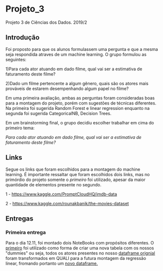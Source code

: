 # Projeto_3
Projeto 3 de Ciências dos Dados. 2019/2

## Introdução
Foi proposto para que os alunos formulassem uma pergunta e que a mesma seja respondida atraves de um machine learning. O grupo 
formulou as seguintes: 

1)Para cada ator atuando em dado filme, qual vai ser a estimativa de faturamento deste filme?

2)Dado um filme pertencente a algum gênero, quais são os atores mais prováveis de estarem desempenhando algum papel no filme?

Em uma primeira avaliação, ambas as perguntas foram consideradas boas para a montagem do projeto, porém com sugestões de técnicas diferentes.
Na primeira foi sugerida Random Forest e linear regression enquanto na segunda foi sugerida CategoricalNB, Decision Trees.

Em um brainstorming final, o grupo decidiu escolher trabalhar em cima do primeiro tema:

_Para cada ator atuando em dado filme, qual vai ser a estimativa de faturamento deste filme?_


## Links


Segue os links que foram escolhidos para a montagem do machine learning. É importante ressaltar que foram escolhidos dois links, mas 
no primórdio do projeto somente o *primeiro* foi utilizado, apesar da maior quantidade de elementos presente no segundo.

1 - https://www.kaggle.com/PromptCloudHQ/imdb-data

2 - https://www.kaggle.com/rounakbanik/the-movies-dataset

## Entregas

### Primeira entrega 

Para o dia 12.11, foi montado dois NoteBooks com propósitos diferentes. O [primeiro](https://github.com/carolinechaim/Projeto_3/blob/master/Codigo_nova_tabela.ipynb) foi utilizado como forma de criar uma nova tabela 
com os nossos "dummies" ou seja, todos os atores presentes no nosso [dataframe orignial](https://github.com/carolinechaim/Projeto_3/blob/master/Movie_Data.csv) foram transformados em QUALI para a futura montagem 
da regressão linear, fromando portanto um [novo dataframe.](https://github.com/carolinechaim/Projeto_3/blob/master/Movie_Data_Atualizado.csv)
